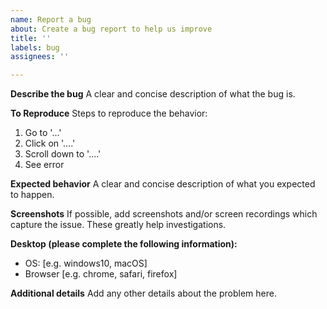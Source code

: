 ```yaml
---
name: Report a bug
about: Create a bug report to help us improve
title: ''
labels: bug
assignees: ''

---
```


**Describe the bug**
A clear and concise description of what the bug is.

**To Reproduce**
Steps to reproduce the behavior:
1. Go to '...'
2. Click on '....'
3. Scroll down to '....'
4. See error

**Expected behavior**
A clear and concise description of what you expected to happen.

**Screenshots**
If possible, add screenshots and/or screen recordings which capture the issue. These greatly help investigations.

**Desktop (please complete the following information):**
 - OS: [e.g. windows10, macOS]
 - Browser [e.g. chrome, safari, firefox]

**Additional details**
Add any other details about the problem here.
